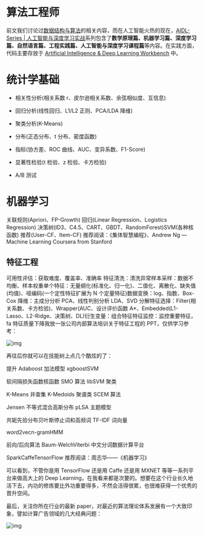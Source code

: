# 算法工程师

前文我们讨论过[数据结构与算法](https://github.com/wx-chevalier/SoftwareEngineering-Series)的相关内容，而在人工智能火热的现在，[AIDL-Series | 人工智能与深度学习实战](https://github.com/wx-chevalier/AIDL-Series)系列包含了**数学原理篇、机器学习篇、深度学习篇、自然语言篇、工程实践篇、人工智能与深度学习课程篇**等内容。在实践方面，代码主要存放于 [Artificial Intelligence & Deep Learning Workbench](https://github.com/wx-chevalier/AIDL-Workbench) 中。

# 统计学基础

- 相关性分析(相关系数 r、皮尔逊相关系数、余弦相似度、互信息)

- 回归分析(线性回归、L1/L2 正则、PCA/LDA 降维)

- 聚类分析(K-Means)

- 分布(正态分布、t 分布、密度函数)

- 指标(协方差、ROC 曲线、AUC、变异系数、F1-Score)

- 显著性检验(t 检验、z 检验、卡方检验)

- A/B 测试

# 机器学习

关联规则(Apriori、FP-Growth)
回归(Linear Regression、Logistics Regression)
决策树(ID3、C4.5、CART、GBDT、RandomForest)SVM(各种核函数)
推荐(User-CF、Item-CF)
推荐阅读：《集体智慧编程》、Andrew Ng — Machine Learning Coursera from Stanford

## 特征工程

可用性评估：获取难度、覆盖率、准确率
特征清洗：清洗异常样本采样：数据不均衡、样本权重单个特征：无量纲化(标准化、归一化)、二值化、离散化、缺失值(均值)、哑编码(一个定性特征扩展为 N 个定量特征)数据变换：log、指数、Box-Cox 降维：主成分分析 PCA、线性判别分析 LDA、SVD 分解特征选择：Filter(相关系数、卡方检验)、Wrapper(AUC、设计评价函数 A\*、Embedded(L1-Lasso、L2-Ridge、决策树、DL)衍生变量：组合特征特征监控：监控重要特征，fa 特征质量下降我放一张公司内部算法培训关于特征工程的 PPT，仅供学习参考：

![img](https://pic4.zhimg.com/v2-0c488d35e35e491b354e293aec574277_b.png)

再往后你就可以在技能树上点几个酷炫的了：

提升 Adaboost 加法模型 xgboostSVM

软间隔损失函数核函数 SMO 算法 libSVM 聚类

K-Means 并查集 K-Medoids 聚谱类 SCEM 算法

Jensen 不等式混合高斯分布 pLSA 主题模型

共轭先验分布贝叶斯停止词和高频词 TF-IDF 词向量

word2vecn-gramHMM

前向/后向算法 Baum-WelchViterbi 中文分词数据计算平台

SparkCaffeTensorFlow 推荐阅读：周志华——《机器学习》

可以看到，不管你是用 TensorFlow 还是用 Caffe 还是用 MXNET 等等一系列平台来做高大上的 Deep Learning，在我看来都是次要的。想要在这个行业长久地活下去，内功的修炼要比外功重要得多，不然会活得很累，也很难获得一个优秀的晋升空间。

最后，关注你所在行业的最新 paper，对最近的算法理论体系发展有一个大致印象，譬如计算广告领域的几大经典问题：

![img](https://pic4.zhimg.com/v2-1c3851d3910d380f2e26d9030f101317_b.png)
